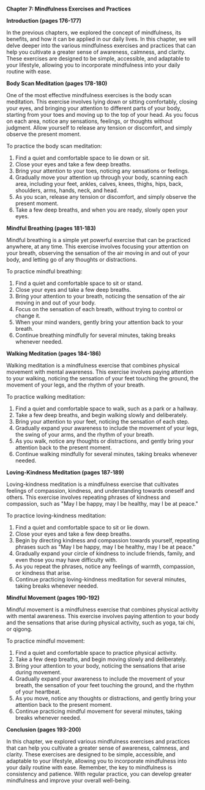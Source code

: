 <p><strong>Chapter 7: Mindfulness Exercises and Practices</strong></p>

<p><strong>Introduction (pages 176-177)</strong></p>

<p>In the previous chapters, we explored the concept of mindfulness, its benefits, and how it can be applied in our daily lives. In this chapter, we will delve deeper into the various mindfulness exercises and practices that can help you cultivate a greater sense of awareness, calmness, and clarity. These exercises are designed to be simple, accessible, and adaptable to your lifestyle, allowing you to incorporate mindfulness into your daily routine with ease.</p>

<p><strong>Body Scan Meditation (pages 178-180)</strong></p>

<p>One of the most effective mindfulness exercises is the body scan meditation. This exercise involves lying down or sitting comfortably, closing your eyes, and bringing your attention to different parts of your body, starting from your toes and moving up to the top of your head. As you focus on each area, notice any sensations, feelings, or thoughts without judgment. Allow yourself to release any tension or discomfort, and simply observe the present moment.</p>

<p>To practice the body scan meditation:</p>

<ol>
<li>Find a quiet and comfortable space to lie down or sit.</li>
<li>Close your eyes and take a few deep breaths.</li>
<li>Bring your attention to your toes, noticing any sensations or feelings.</li>
<li>Gradually move your attention up through your body, scanning each area, including your feet, ankles, calves, knees, thighs, hips, back, shoulders, arms, hands, neck, and head.</li>
<li>As you scan, release any tension or discomfort, and simply observe the present moment.</li>
<li>Take a few deep breaths, and when you are ready, slowly open your eyes.</li>
</ol>

<p><strong>Mindful Breathing (pages 181-183)</strong></p>

<p>Mindful breathing is a simple yet powerful exercise that can be practiced anywhere, at any time. This exercise involves focusing your attention on your breath, observing the sensation of the air moving in and out of your body, and letting go of any thoughts or distractions.</p>

<p>To practice mindful breathing:</p>

<ol>
<li>Find a quiet and comfortable space to sit or stand.</li>
<li>Close your eyes and take a few deep breaths.</li>
<li>Bring your attention to your breath, noticing the sensation of the air moving in and out of your body.</li>
<li>Focus on the sensation of each breath, without trying to control or change it.</li>
<li>When your mind wanders, gently bring your attention back to your breath.</li>
<li>Continue breathing mindfully for several minutes, taking breaks whenever needed.</li>
</ol>

<p><strong>Walking Meditation (pages 184-186)</strong></p>

<p>Walking meditation is a mindfulness exercise that combines physical movement with mental awareness. This exercise involves paying attention to your walking, noticing the sensation of your feet touching the ground, the movement of your legs, and the rhythm of your breath.</p>

<p>To practice walking meditation:</p>

<ol>
<li>Find a quiet and comfortable space to walk, such as a park or a hallway.</li>
<li>Take a few deep breaths, and begin walking slowly and deliberately.</li>
<li>Bring your attention to your feet, noticing the sensation of each step.</li>
<li>Gradually expand your awareness to include the movement of your legs, the swing of your arms, and the rhythm of your breath.</li>
<li>As you walk, notice any thoughts or distractions, and gently bring your attention back to the present moment.</li>
<li>Continue walking mindfully for several minutes, taking breaks whenever needed.</li>
</ol>

<p><strong>Loving-Kindness Meditation (pages 187-189)</strong></p>

<p>Loving-kindness meditation is a mindfulness exercise that cultivates feelings of compassion, kindness, and understanding towards oneself and others. This exercise involves repeating phrases of kindness and compassion, such as "May I be happy, may I be healthy, may I be at peace."</p>

<p>To practice loving-kindness meditation:</p>

<ol>
<li>Find a quiet and comfortable space to sit or lie down.</li>
<li>Close your eyes and take a few deep breaths.</li>
<li>Begin by directing kindness and compassion towards yourself, repeating phrases such as "May I be happy, may I be healthy, may I be at peace."</li>
<li>Gradually expand your circle of kindness to include friends, family, and even those you may have difficulty with.</li>
<li>As you repeat the phrases, notice any feelings of warmth, compassion, or kindness that arise.</li>
<li>Continue practicing loving-kindness meditation for several minutes, taking breaks whenever needed.</li>
</ol>

<p><strong>Mindful Movement (pages 190-192)</strong></p>

<p>Mindful movement is a mindfulness exercise that combines physical activity with mental awareness. This exercise involves paying attention to your body and the sensations that arise during physical activity, such as yoga, tai chi, or qigong.</p>

<p>To practice mindful movement:</p>

<ol>
<li>Find a quiet and comfortable space to practice physical activity.</li>
<li>Take a few deep breaths, and begin moving slowly and deliberately.</li>
<li>Bring your attention to your body, noticing the sensations that arise during movement.</li>
<li>Gradually expand your awareness to include the movement of your breath, the sensation of your feet touching the ground, and the rhythm of your heartbeat.</li>
<li>As you move, notice any thoughts or distractions, and gently bring your attention back to the present moment.</li>
<li>Continue practicing mindful movement for several minutes, taking breaks whenever needed.</li>
</ol>

<p><strong>Conclusion (pages 193-200)</strong></p>

<p>In this chapter, we explored various mindfulness exercises and practices that can help you cultivate a greater sense of awareness, calmness, and clarity. These exercises are designed to be simple, accessible, and adaptable to your lifestyle, allowing you to incorporate mindfulness into your daily routine with ease. Remember, the key to mindfulness is consistency and patience. With regular practice, you can develop greater mindfulness and improve your overall well-being.</p>
